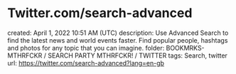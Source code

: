 # Twitter.com/search-advanced

created: April 1, 2022 10:51 AM (UTC)
description: Use Advanced Search to find the latest news and world events faster. Find popular people, hashtags and photos for any topic that you can imagine.
folder: BOOKMRKS-MTHRFCKR / SEARCH PARTY MTHRFCKR! / TWITTER
tags: Search, twitter
url: https://twitter.com/search-advanced?lang=en-gb